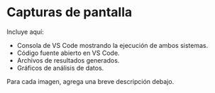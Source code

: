 # Capturas de pantalla

Incluye aquí:
- Consola de VS Code mostrando la ejecución de ambos sistemas.
- Código fuente abierto en VS Code.
- Archivos de resultados generados.
- Gráficos de análisis de datos.

Para cada imagen, agrega una breve descripción debajo.
